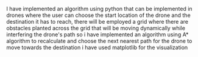 I have implemented an algorithm using python that can be implemented in drones where the user can choose the start location of the drone and the destination it has to reach, there will be employed a grid where there are obstacles planted across the grid that will be moving dynamically while interfering the drone's path so i have implemented an algorithm using A* algorithm to recalculate and choose the next nearest path for the drone to move towards the destination i have used matplotlib for the visualization
